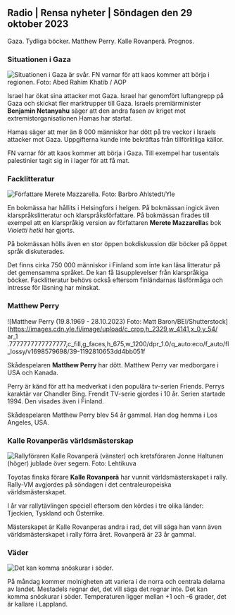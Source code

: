 ## Radio \| Rensa nyheter \| Söndagen den 29 oktober 2023

Gaza. Tydliga böcker. Matthew Perry. Kalle Rovanperä. Prognos.

### Situationen i Gaza

![Situationen i Gaza är svår. FN varnar för att kaos kommer att börja i regionen. Foto: Abed Rahim Khatib / AOP](https://images.cdn.yle.fi/image/upload/c_crop,h_3780,w_6720,x_0,y_700/ar_1.77777777777777777,c_fill,g_faces,h_1_670,h_1_670,w_1_670,w_670./q_auto:eco/f_auto/fl_lossy/v1698587757/39-1192921653e641fc4a70)

Israel har ökat sina attacker mot Gaza. Israel har genomfört luftangrepp på Gaza och skickat fler marktrupper till Gaza. Israels premiärminister **Benjamin Netanyahu** säger att den andra fasen av kriget mot extremistorganisationen Hamas har startat.

Hamas säger att mer än 8 000 människor har dött på tre veckor i Israels attacker mot Gaza. Uppgifterna kunde inte bekräftas från tillförlitliga källor.

FN varnar för att kaos kommer att börja i Gaza. Till exempel har tusentals palestinier tagit sig in i lager för att få mat.

### Facklitteratur

![Författare Merete Mazzarella. Foto: Barbro Ahlstedt/Yle](https://images.cdn.yle.fi/image/upload/c_crop,h_3159,w_5616,x_0,y_0/ar_1.7777777777777777,c_fill,g_faces,h_6275,0_prq_auto:eco/f_auto/fl_lossy/v1620995152/39-806292609e6be113e02)

En bokmässa har hållits i Helsingfors i helgen. På bokmässan ingick även klarspråkslitteratur och klarspråksförfattare. På bokmässan firades till exempel att en klarspråkig version av författaren **Merete Mazzarella**s bok *Violetti hetki* har gjorts.

På bokmässan hölls även en stor öppen bokdiskussion där böcker på öppet språk diskuterades.

Det finns cirka 750 000 människor i Finland som inte kan läsa litteratur på det gemensamma språket. De kan få läsupplevelser från klarspråkiga böcker. Facklitteratur behövs också eftersom finländarnas läsförmåga och intresse för läsning har minskat.

### Matthew Perry

![Matthew Perry (19.8.1969 - 28.10.2023) Foto: Matt Baron/BEI/Shutterstock](https://images.cdn.yle.fi/image/upload/c_crop,h_2329,w_4141,x_0,y_54/ ar_1 .7777777777777777,c_fill,g_faces,h_675,w_1200/dpr_1.0/q_auto:eco/f_auto/fl_lossy/v1698579698/39-1192810653dd4bb051f

Skådespelaren **Matthew Perry** har dött. Matthew Perry var medborgare i USA och Kanada.

Perry är känd för att ha medverkat i den populära tv-serien Friends. Perrys karaktär var Chandler Bing. Frendit TV-serie gjordes i 10 år. Serien startade 1994. Den visades även i Finland.

Skådespelaren Matthew Perry blev 54 år gammal. Han dog hemma i Los Angeles, USA.

### Kalle Rovanperäs världsmästerskap

![Rallyföraren Kalle Rovanperä (vänster) och kretsföraren Jonne Haltunen (höger) jublade över segern. Foto: Lehtikuva](https://images.cdn.yle.fi/image/upload/c_crop,h_2406,w_4278,x_0,y_445/ar_1.777777777777777,c_fill,g_faces,h_670.co/qr_auto:e/d_pqr:e/f_auto/fl_lossy/v1698587806/39-1192922653e645d852bc)

Toyotas finska förare **Kalle Rovanperä** har vunnit världsmästerskapet i rally. Rally-VM avgjordes på söndagen i det centraleuropeiska världsmästerskapet.

I år var rallytävlingen speciell eftersom den kördes i tre olika länder: Tjeckien, Tyskland och Österrike.

Mästerskapet är Kalle Rovanperas andra i rad, det vill säga han vann även världsmästerskapet i rally förra året. Rovanperä är 23 år gammal.

### Väder

![Det kan komma snöskurar i söder.](https://images.cdn.yle.fi/image/upload/c_crop,h_1080,w_1919,x_0,y_0/ar_1.77777777777777777,c_fill,g_faces,h_670,h_670,h_670,/dpr_1.0/q_auto:eco/f_auto/fl_lossy/v1698594490/39-1192967653e7ea05e07b)

På måndag kommer molnigheten att variera i de norra och centrala delarna av landet. Mestadels regnar det, det vill säga det regnar inte. Det kan komma snöskurar i söder. Temperaturen ligger mellan +1 och -6 grader, det är kallare i Lappland.